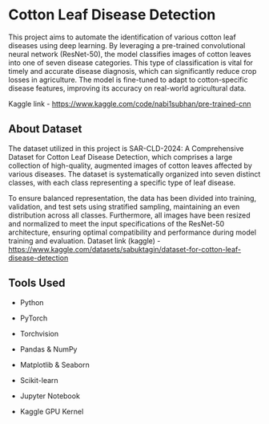 #  Cotton Leaf Disease Detection
This project aims to automate the identification of various cotton leaf diseases using deep learning. By leveraging a pre-trained convolutional neural network (ResNet-50), the model classifies images of cotton leaves into one of seven disease categories. This type of classification is vital for timely and accurate disease diagnosis, which can significantly reduce crop losses in agriculture. The model is fine-tuned to adapt to cotton-specific disease features, improving its accuracy on real-world agricultural data.

Kaggle link - https://www.kaggle.com/code/nabi1subhan/pre-trained-cnn

## About Dataset
The dataset utilized in this project is SAR-CLD-2024: A Comprehensive Dataset for Cotton Leaf Disease Detection, which comprises a large collection of high-quality, augmented images of cotton leaves affected by various diseases. The dataset is systematically organized into seven distinct classes, with each class representing a specific type of leaf disease.

To ensure balanced representation, the data has been divided into training, validation, and test sets using stratified sampling, maintaining an even distribution across all classes. Furthermore, all images have been resized and normalized to meet the input specifications of the ResNet-50 architecture, ensuring optimal compatibility and performance during model training and evaluation.
Dataset link (kaggle) - https://www.kaggle.com/datasets/sabuktagin/dataset-for-cotton-leaf-disease-detection

## Tools Used
- Python

- PyTorch

- Torchvision

- Pandas & NumPy

- Matplotlib & Seaborn

- Scikit-learn

- Jupyter Notebook

- Kaggle GPU Kernel
